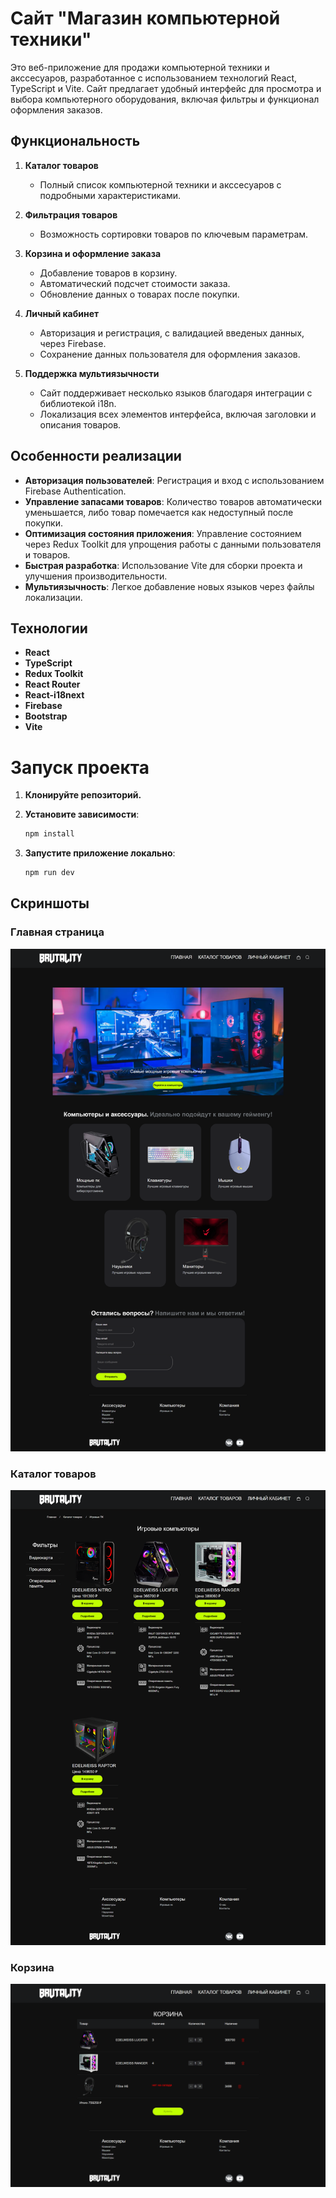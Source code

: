 # Сайт "Магазин компьютерной техники"

Это веб-приложение для продажи компьютерной техники и акссесуаров, разработанное с использованием технологий React, TypeScript и Vite. Сайт предлагает удобный интерфейс для просмотра и выбора компьютерного оборудования, включая фильтры и функционал оформления заказов.

## Функциональность

1. **Каталог товаров**
   - Полный список компьютерной техники и акссесуаров с подробными характеристиками.

2. **Фильтрация товаров**
   - Возможность сортировки товаров по ключевым параметрам.

3. **Корзина и оформление заказа**
   - Добавление товаров в корзину.
   - Автоматический подсчет стоимости заказа.
   - Обновление данных о товарах после покупки.

4. **Личный кабинет**
   - Авторизация и регистрация, с валидацией введеных данных, через Firebase.
   - Сохранение данных пользователя для оформления заказов.

5. **Поддержка мультиязычности**
   - Сайт поддерживает несколько языков благодаря интеграции с библиотекой i18n.
   - Локализация всех элементов интерфейса, включая заголовки и описания товаров.

## Особенности реализации

- **Авторизация пользователей**: Регистрация и вход с использованием Firebase Authentication.
- **Управление запасами товаров**: Количество товаров автоматически уменьшается, либо товар помечается как недоступный после покупки.
- **Оптимизация состояния приложения**: Управление состоянием через Redux Toolkit для упрощения работы с данными пользователя и товаров.
- **Быстрая разработка**: Использование Vite для сборки проекта и улучшения производительности.
- **Мультиязычность**: Легкое добавление новых языков через файлы локализации.

## Технологии

- **React**
- **TypeScript**
- **Redux Toolkit**
- **React Router**
- **React-i18next**
- **Firebase**
- **Bootstrap**
- **Vite**

# Запуск проекта

1. **Клонируйте репозиторий.**

2. **Установите зависимости**:
   ```bash
   npm install

   ```
3. **Запустите приложение локально**:
   ```bash
   npm run dev
   ```

## Скриншоты

### Главная страница

![Главная страница](./public/screenshots/screencapture-localhost-5173-2025-02-27-22_20_49.png)

### Каталог товаров

![Каталог товаров](./public/screenshots/screencapture-localhost-5173-ProductsPage-Computers-2025-02-27-22_21_48.png)

### Корзина

![Корзина](./public/screenshots/screencapture-localhost-5173-CartPage-2025-02-27-22_22_02.png)
